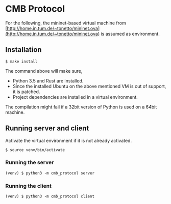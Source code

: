 # CMB Protocol

For the following, the mininet-based virtual machine from 
[http://home.in.tum.de/~tonetto/mininet.ova](http://home.in.tum.de/~tonetto/mininet.ova) 
is assumed as environment.

## Installation

```
$ make install
```

The command above will make sure, 
- Python 3.5 and Rust are installed. 
- Since the installed Ubuntu on the above mentioned VM is out of support, it is patched. 
- Project dependencies are installed in a virtual environment.


The compilation might fail if a 32bit version of Python is used on a 64bit machine.

## Running server and client
Activate the virtual environment if it is not already activated.
```
$ source venv/bin/activate
```

### Running the server
```
(venv) $ python3 -m cmb_protocol server
```

### Running the client
```
(venv) $ python3 -m cmb_protocol client
```
 